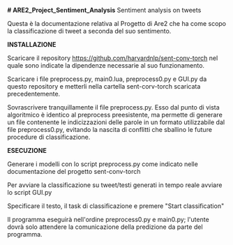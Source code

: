 **# ARE2_Project_Sentiment_Analysis**
Sentiment analysis on tweets

Questa è la documentazione relativa al Progetto di Are2 che ha come scopo la classificazione di tweet a seconda del suo sentimento.

**INSTALLAZIONE**

Scaricare il repository https://github.com/harvardnlp/sent-conv-torch nel quale sono indicate la dipendenze necessarie al suo funzionamento.

Scaricare i file preprocess.py, main0.lua, preprocess0.py e GUI.py da questo repository e metterli nella cartella sent-corv-torch scaricata precedentemente.

Sovrascrivere tranquillamente il file preprocess.py. Esso dal punto di vista algoritmico è identico al preprocess preesistente, ma permette di generare un file contenente le indicizzazioni delle parole in un formato utilizzabile dal file preprocess0.py, evitando la nascita di conflitti che sballino le future procedure di classificazione.


**ESECUZIONE**

Generare i modelli con lo script preprocess.py come indicato nelle documentazione del progetto sent-conv-torch

Per avviare la classificazione su tweet/testi generati in tempo reale avviare lo script GUI.py

Specificare il testo, il task di classificazione e premere "Start classification"

Il programma eseguirà nell'ordine preprocess0.py e main0.py; l'utente dovrà solo attendere la comunicazione della predizione da parte del programma.
